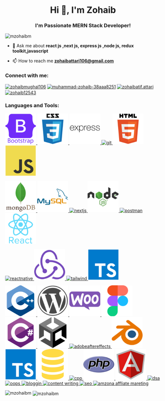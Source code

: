 <h1 align="center">Hi 👋, I'm Zohaib</h1>
<h3 align="center">I'm Passionate MERN Stack Developer!</h3>

<p align="left"> <img src="https://komarev.com/ghpvc/?username=mzohaibm&label=Profile%20views&color=0e75b6&style=flat" alt="mzohaibm" /> </p>

- 💬 Ask me about **react js ,next js, express js ,node js, redux toolkit,javascript**

- 📫 How to reach me **zohaibattari106@gmail.com**

<h3 align="left">Connect with me:</h3>
<p align="left">
<a href="https://twitter.com/zohaibmughal106" target="blank"><img align="center" src="https://raw.githubusercontent.com/rahuldkjain/github-profile-readme-generator/master/src/images/icons/Social/twitter.svg" alt="zohaibmughal106" height="30" width="40" /></a>
<a href="https://linkedin.com/in/muhammad-zohaib-38aaa8251" target="blank"><img align="center" src="https://raw.githubusercontent.com/rahuldkjain/github-profile-readme-generator/master/src/images/icons/Social/linked-in-alt.svg" alt="muhammad-zohaib-38aaa8251" height="30" width="40" /></a>
<a href="https://fb.com/zohaibatif.attari" target="blank"><img align="center" src="https://raw.githubusercontent.com/rahuldkjain/github-profile-readme-generator/master/src/images/icons/Social/facebook.svg" alt="zohaibatif.attari" height="30" width="40" /></a>
<a href="https://instagram.com/zohaibmughal106" target="blank"><img align="center" src="https://raw.githubusercontent.com/rahuldkjain/github-profile-readme-generator/master/src/images/icons/Social/instagram.svg" alt="zohaib12543" height="30" width="40" /></a>
</p>

<h3 align="left">Languages and Tools:</h3>
<p align="left">
  <a href="https://getbootstrap.com" target="_blank" rel="noreferrer">
    <img src="https://raw.githubusercontent.com/devicons/devicon/master/icons/bootstrap/bootstrap-plain-wordmark.svg" alt="bootstrap" width="100" height="100"/>
  </a>
  <a href="https://www.w3schools.com/css/" target="_blank" rel="noreferrer">
    <img src="https://raw.githubusercontent.com/devicons/devicon/master/icons/css3/css3-original-wordmark.svg" alt="css3" width="100" height="100"/>
  </a>
  <a href="https://expressjs.com" target="_blank" rel="noreferrer">
    <img src="https://raw.githubusercontent.com/devicons/devicon/master/icons/express/express-original-wordmark.svg" alt="express" width="100" height="100"/>
  </a>
  <a href="https://git-scm.com/" target="_blank" rel="noreferrer">
    <img src="https://www.vectorlogo.zone/logos/git-scm/git-scm-icon.svg" alt="git" width="100" height="100"/>
  </a>
  <a href="https://www.w3.org/html/" target="_blank" rel="noreferrer">
    <img src="https://raw.githubusercontent.com/devicons/devicon/master/icons/html5/html5-original-wordmark.svg" alt="html5" width="100" height="100"/>
  </a>
  <a href="https://developer.mozilla.org/en-US/docs/Web/JavaScript" target="_blank" rel="noreferrer">
    <img src="https://raw.githubusercontent.com/devicons/devicon/master/icons/javascript/javascript-original.svg" alt="javascript" width="100" height="100"/>
  </a>
</p>
<p align="left">
  <a href="https://www.mongodb.com/" target="_blank" rel="noreferrer">
    <img src="https://raw.githubusercontent.com/devicons/devicon/master/icons/mongodb/mongodb-original-wordmark.svg" alt="mongodb" width="100" height="100"/>
  </a>
  <a href="https://www.mysql.com/" target="_blank" rel="noreferrer">
    <img src="https://raw.githubusercontent.com/devicons/devicon/master/icons/mysql/mysql-original-wordmark.svg" alt="mysql" width="100" height="100"/>
  </a>
  <a href="https://nextjs.org/" target="_blank" rel="noreferrer">
    <img src="https://cdn.worldvectorlogo.com/logos/nextjs-2.svg" alt="nextjs" width="100" height="100"/>
  </a>
  <a href="https://nodejs.org" target="_blank" rel="noreferrer">
    <img src="https://raw.githubusercontent.com/devicons/devicon/master/icons/nodejs/nodejs-original-wordmark.svg" alt="nodejs" width="100" height="100"/>
  </a>
  <a href="https://postman.com" target="_blank" rel="noreferrer">
    <img src="https://www.vectorlogo.zone/logos/getpostman/getpostman-icon.svg" alt="postman" width="100" height="100"/>
  </a>
  <a href="https://reactjs.org/" target="_blank" rel="noreferrer">
    <img src="https://raw.githubusercontent.com/devicons/devicon/master/icons/react/react-original-wordmark.svg" alt="react" width="100" height="100"/>
  </a>
</p>
<p align="left">
  <a href="https://reactnative.dev/" target="_blank" rel="noreferrer">
    <img src="https://reactnative.dev/img/header_logo.svg" alt="reactnative" width="100" height="100"/>
  </a>
  <a href="https://redux.js.org" target="_blank" rel="noreferrer">
    <img src="https://raw.githubusercontent.com/devicons/devicon/master/icons/redux/redux-original.svg" alt="redux" width="100" height="100"/>
  </a>
  <a href="https://tailwindcss.com/" target="_blank" rel="noreferrer">
    <img src="https://www.vectorlogo.zone/logos/tailwindcss/tailwindcss-icon.svg" alt="tailwind" width="100" height="100"/>
  </a>
  <a href="https://www.typescriptlang.org/" target="_blank" rel="noreferrer">
    <img src="https://raw.githubusercontent.com/devicons/devicon/master/icons/typescript/typescript-original.svg" alt="typescript" width="100" height="100"/>
  </a>
</p>
<p align="left">
  <a href="https://www.cppreference.com/" target="_blank" rel="noreferrer">
    <img src="https://raw.githubusercontent.com/devicons/devicon/master/icons/cplusplus/cplusplus-original.svg" alt="cplusplus" width="100" height="100"/>
  </a>
  <a href="https://wordpress.org/" target="_blank" rel="noreferrer">
    <img src="https://raw.githubusercontent.com/devicons/devicon/master/icons/wordpress/wordpress-plain.svg" alt="wordpress" width="100" height="100"/>
  </a>
  <a href="https://woocommerce.com/" target="_blank" rel="noreferrer">
    <img src="https://raw.githubusercontent.com/devicons/devicon/master/icons/woocommerce/woocommerce-original.svg" alt="woocommerce" width="100" height="100"/>
  </a>
  <a href="https://www.figma.com/" target="_blank" rel="noreferrer">
    <img src="https://raw.githubusercontent.com/devicons/devicon/master/icons/figma/figma-original.svg" alt="figma" width="100" height="100"/>
  </a>
  <a href="https://github.com/Zohaibb90" target="_blank" rel="noreferrer">
    <img src="https://raw.githubusercontent.com/devicons/devicon/master/icons/csharp/csharp-original.svg" alt="csharp" width="100" height="100"/>
  </a>
  <a href="https://github.com/Zohaibb90" target="_blank" rel="noreferrer">
    <img src="https://raw.githubusercontent.com/devicons/devicon/master/icons/unity/unity-original.svg" alt="unity" width="100" height="100"/>
  </a>
  <a href="https://github.com/Zohaibb90" target="_blank" rel="noreferrer">
    <img src="https://raw.githubusercontent.com/devicons/devicon/master/icons/adobeaftereffects/adobeaftereffects-original.svg" alt="adobeaftereffects" width="100" height="100"/>
  </a>
  <a href="https://github.com/Zohaibb90" target="_blank" rel="noreferrer">
    <img src="https://raw.githubusercontent.com/devicons/devicon/master/icons/blender/blender-original.svg" alt="blender" width="100" height="100"/>
  </a>
  <a href="https://github.com/Zohaibb90" target="_blank" rel="noreferrer">
    <img src="https://raw.githubusercontent.com/devicons/devicon/master/icons/typescript/typescript-original.svg" alt="typescript" width="100" height="100"/>
  </a>
  <a href="https://github.com/Zohaibb90" target="_blank" rel="noreferrer">
    <img src="https://raw.githubusercontent.com/devicons/devicon/master/icons/sql/sql-original.svg" alt="sql" width="100" height="100"/>
  </a>
  <a href="https://github.com/Zohaibb90" target="_blank" rel="noreferrer">
    <img src="https://raw.githubusercontent.com/devicons/devicon/master/icons/cpp/cpp-original.svg" alt="cpp" width="100" height="100"/>
  </a>
  <a href="https://github.com/Zohaibb90" target="_blank" rel="noreferrer">
    <img src="https://raw.githubusercontent.com/devicons/devicon/master/icons/php/php-original.svg" alt="php" width="100" height="100"/>
  </a>
  <a href="https://github.com/Zohaibb90" target="_blank" rel="noreferrer">
    <img src="https://raw.githubusercontent.com/devicons/devicon/master/icons/angularjs/angularjs-original.svg" alt="angularjs" width="100" height="100"/>
  </a>
  <a href="https://github.com/Zohaibb90" target="_blank" rel="noreferrer">
    <img src="https://raw.githubusercontent.com/devicons/devicon/master/icons/algorithm/algorithm-original.svg" alt="dsa" width="100" height="100"/>
  </a>
  <a href="https://github.com/Zohaibb90" target="_blank" rel="noreferrer">
    <img src="https://raw.githubusercontent.com/devicons/devicon/master/icons/oop/oop-original.svg" alt="oops" width="100" height="100"/>
  </a>
  <a href="https://github.com/Zohaibb90" target="_blank" rel="noreferrer">
    <img src="https://raw.githubusercontent.com/devicons/devicon/master/icons/blogger/blogger-original.svg" alt="bloggin" width="100" height="100"/>
  </a>
  <a href="https://github.com/Zohaibb90" target="_blank" rel="noreferrer">
    <img src="https://raw.githubusercontent.com/devicons/devicon/master/icons/contentful/contentful-original.svg" alt="content writing" width="100" height="100"/>
  </a>
  <a href="https://github.com/Zohaibb90" target="_blank" rel="noreferrer">
    <img src="https://raw.githubusercontent.com/devicons/devicon/master/icons/seo/seo-original.svg" alt="seo" width="100" height="100"/>
  </a>
  <a href="https://github.com/Zohaibb90" target="_blank" rel="noreferrer">
    <img src="https://raw.githubusercontent.com/devicons/devicon/master/icons/amazon/amazon-original.svg" alt="amzona affliate mareting" width="100" height="100"/>
  </a>
</p>

<p><img align="left" src="https://github-readme-stats.vercel.app/api/top-langs?username=mzohaibm&show_icons=true&locale=en&layout=compact" alt="mzohaibm" /></p>

<p>&nbsp;<img align="center" src="https://github-readme-stats.vercel.app/api?username=mzohaibm&show_icons=true&locale=en" alt="mzohaibm" /></p>

